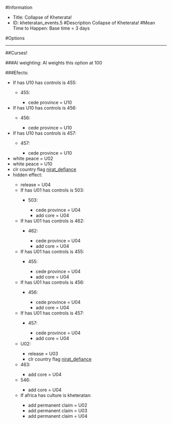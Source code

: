 #Information
 - Title: Collapse of Kheterata!
 - ID: kheteratan_events.5
#Description
Collapse of Kheterata!
#Mean Time to Happen:
Base time = 3 days

#Options

___
##Curses!

###AI weighting:
AI weights this option at 100


###Efects:<ul><li>If has U10 has controls is 455:</li><ul><li>455:</li><ul><li>cede province = U10</li></ul></ul><li>If has U10 has controls is 456:</li><ul><li>456:</li><ul><li>cede province = U10</li></ul></ul><li>If has U10 has controls is 457:</li><ul><li>457:</li><ul><li>cede province = U10</li></ul></ul><li>white peace = U02</li><li>white peace = U10</li><li>clr country flag [nirat_defiance](../flags/nirat_defiance.md)</li><li>hidden effect:</li><ul><li>release = U04</li><li>If has U01 has controls is 503:</li><ul><li>503:</li><ul><li>cede province = U04</li><li>add core = U04</li></ul></ul><li>If has U01 has controls is 462:</li><ul><li>462:</li><ul><li>cede province = U04</li><li>add core = U04</li></ul></ul><li>If has U01 has controls is 455:</li><ul><li>455:</li><ul><li>cede province = U04</li><li>add core = U04</li></ul></ul><li>If has U01 has controls is 456:</li><ul><li>456:</li><ul><li>cede province = U04</li><li>add core = U04</li></ul></ul><li>If has U01 has controls is 457:</li><ul><li>457:</li><ul><li>cede province = U04</li><li>add core = U04</li></ul></ul><li>U02:</li><ul><li>release = U03</li><li>clr country flag [nirat_defiance](../flags/nirat_defiance.md)</li></ul><li>463:</li><ul><li>add core = U04</li></ul><li>546:</li><ul><li>add core = U04</li></ul><li>If africa has culture is kheteratan:</li><ul><li>add permanent claim = U02</li><li>add permanent claim = U03</li><li>add permanent claim = U04</li></ul></ul></ul>
